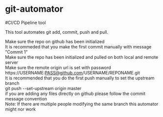 # git-automator
#CI/CD Pipeline tool

This tool automates git add, commit, push and pull.

Make sure the repo on github has been initialized<br/>
It is recommeded that you make the first commit manually with message "Commit 1"<br/>
Make sure the repo has been initialized and pulled on both local and remote server<br/>
Make sure the remote origin url is set with password<br/>
https://USERNAME:PASS@github.com/USERNAME/REPONAME.git<br/>
It is recommended that you do the first push manually to set the upstream branch<br/>
git push --set-upstream origin master<br/>
if you are adding any files directly on github please follow the commit message convention<br/>
Note: If there are multiple people modifying the same branch this automator might nor work<br/>
